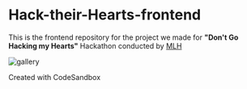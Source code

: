 # Hack-their-Hearts-frontend

This is the frontend repository for the project we made for **"Don't Go Hacking my Hearts"** Hackathon conducted by [MLH](https://mlh.io/) 

![gallery](https://user-images.githubusercontent.com/83456083/153928266-a6c628b3-7253-4330-82ab-8957a35fb7b3.jpg)


Created with CodeSandbox
